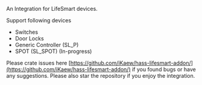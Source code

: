 An Integration for LifeSmart devices. 

Support following devices 
- Switches
- Door Locks
- Generic Controller (SL_P)
- SPOT (SL_SPOT) (In-progress)


Please crate issues here [https://github.com/iKaew/hass-lifesmart-addon/](https://github.com/iKaew/hass-lifesmart-addon/) if you found bugs or have any suggestions. Please also star the repository if you enjoy the integration. 
